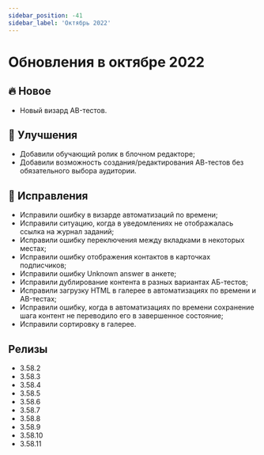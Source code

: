 ```yaml
---
sidebar_position: -41
sidebar_label: 'Октябрь 2022'
---
```


# Обновления в октябре 2022

## 🔥 Новое

- Новый визард АB-тестов.

## 🚀 Улучшения

- Добавили обучающий ролик в блочном редакторе;
- Добавили возможность создания/редактирования АВ-тестов без обязательного выбора аудитории.

## 🐛 Исправления

- Исправили ошибку в визарде автоматизаций по времени;
- Исправили ситуацию, когда в уведомлениях не отображалась ссылка на журнал заданий;
- Исправили ошибку переключения между вкладками в некоторых местах;
- Исправили ошибку отображения контактов в карточках подписчиков;
- Исправили ошибку Unknown answer в анкете;
- Исправили дублирование контента в разных вариантах АБ-тестов;
- Исправили загрузку HTML в галерее в автоматизациях по времени и AB-тестах;
- Исправили ошибку, когда в автоматизациях по времени сохранение шага контент не переводило его в завершенное состояние;
- Исправили сортировку в галерее.

## Релизы

- 3.58.2
- 3.58.3
- 3.58.4
- 3.58.5
- 3.58.6
- 3.58.7
- 3.58.8
- 3.58.9
- 3.58.10
- 3.58.11
